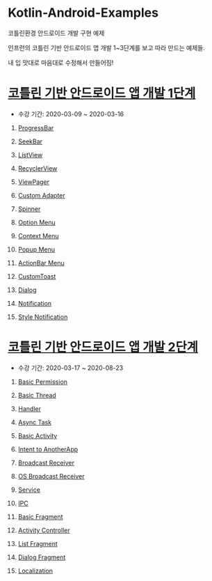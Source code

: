 ﻿# Kotlin-Android-Examples
코틀린환경 안드로이드 개발 구현 예제

인프런의 코틀린 기반 안드로이드 앱 개발 1~3단계를 보고 따라 만드는 예제들.

내 입 맛대로 마음대로 수정해서 만들어짐!

# [코틀린 기반 안드로이드 앱 개발 1단계](https://edu.goorm.io/lecture/20669/2020-new-%EC%BD%94%ED%8B%80%EB%A6%B0-%EA%B8%B0%EB%B0%98-%EC%95%88%EB%93%9C%EB%A1%9C%EC%9D%B4%EB%93%9C-%EC%95%B1-%EA%B0%9C%EB%B0%9C-part1-kotlin-ui-programming)
- 수강 기간: 2020-03-09 ~ 2020-03-16

1. [ProgressBar](https://github.com/danggai/Kotlin-Android-Examples/tree/master/ProgeassBarExample)

2. [SeekBar](https://github.com/danggai/Kotlin-Android-Examples/tree/master/SeekBarExample)

3. [ListView](https://github.com/danggai/Kotlin-Android-Examples/tree/master/TwoLineListViewExample)

4. [RecyclerView](https://github.com/danggai/Kotlin-Android-Examples/tree/master/RecyclerViewExample2)

5. [ViewPager](https://github.com/danggai/Kotlin-Android-Examples/tree/master/ViewPagerExample)

6. [Custom Adapter](https://github.com/danggai/Kotlin-Android-Examples/tree/master/CustomAdapterExample)

7. [Spinner](https://github.com/danggai/Kotlin-Android-Examples/tree/master/SpinnerExample)

8. [Option Menu](https://github.com/danggai/Kotlin-Android-Examples/tree/master/OptionMenuExample)

9. [Context Menu](https://github.com/danggai/Kotlin-Android-Examples/tree/master/ContextMenuExample)

10. [Popup Menu](https://github.com/danggai/Kotlin-Android-Examples/tree/master/PopUpMenuExample)

11. [ActionBar Menu](https://github.com/danggai/Kotlin-Android-Examples/tree/master/ActionBarExample)

12. [CustomToast](https://github.com/danggai/Kotlin-Android-Examples/tree/master/CustomToastExample)

13. [Dialog](https://github.com/danggai/Kotlin-Android-Examples/tree/master/BasicDialogExample)

14. [Notification](https://github.com/danggai/Kotlin-Android-Examples/tree/master/NotificationExample)

15. [Style Notification](https://github.com/danggai/Kotlin-Android-Examples/tree/master/StyleNotificationExample)



# [코틀린 기반 안드로이드 앱 개발 2단계](https://edu.goorm.io/lecture/23729/2020-new-%EC%BD%94%ED%8B%80%EB%A6%B0-%EA%B8%B0%EB%B0%98-%EC%95%88%EB%93%9C%EB%A1%9C%EC%9D%B4%EB%93%9C-%EC%95%B1-%EA%B0%9C%EB%B0%9C-part2-%EB%A9%94%EB%89%B4%EC%99%80-4%EB%8C%80-%EA%B5%AC%EC%84%B1%EC%9A%94%EC%86%8C)
- 수강 기간: 2020-03-17 ~ 2020-08-23

1. [Basic Permission](https://github.com/danggai/Kotlin-Android-Examples/tree/master/PermissionExample)

2. [Basic Thread](https://github.com/danggai/Kotlin-Android-Examples/tree/master/ThreadExample)

3. [Handler](https://github.com/danggai/Kotlin-Android-Examples/tree/master/HandlerExample)

4. [Async Task](https://github.com/danggai/Kotlin-Android-Examples/tree/master/AsyncTaskExample)

5. [Basic Activity](https://github.com/danggai/Kotlin-Android-Examples/tree/master/BasicActivityExample)

6. [Intent to AnotherApp](https://github.com/danggai/Kotlin-Android-Examples/tree/master/AnotherAppIntentExample)

7. [Broadcast Receiver](https://github.com/danggai/Kotlin-Android-Examples/tree/master/BroadCastReceiverExample1)

8. [OS Broadcast Receiver](https://github.com/danggai/Kotlin-Android-Examples/tree/master/OSReceiverExample)

9. [Service](https://github.com/danggai/Kotlin-Android-Examples/tree/master/ServiceExample)

10. [IPC](https://github.com/danggai/Kotlin-Android-Examples/tree/master/IPCExample)

11. [Basic Fragment](https://github.com/danggai/Kotlin-Android-Examples/tree/master/FragmentExample)

12. [Activity Controller](https://github.com/danggai/Kotlin-Android-Examples/tree/master/ActivityControllerExample)

13. [List Fragment](https://github.com/danggai/Kotlin-Android-Examples/tree/master/ListFragmentExample)

14. [Dialog Fragment](https://github.com/danggai/Kotlin-Android-Examples/tree/master/DialogFragmentExample)

15. [Localization](https://github.com/danggai/Kotlin-Android-Examples/tree/master/LocalizationExample)

